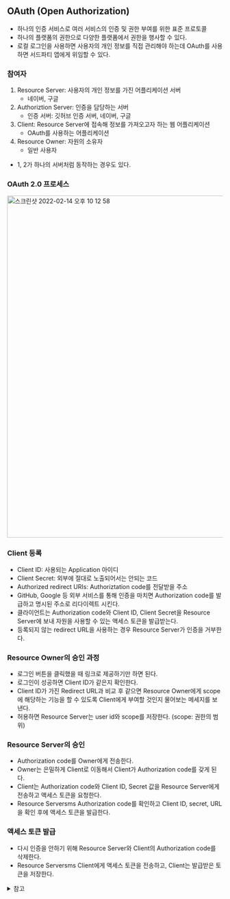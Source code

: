 ## OAuth (Open Authorization)

- 하나의 인증 서비스로 여러 서비스의 인증 및 권한 부여를 위한 표준 프로토콜
- 하나의 플랫폼의 권한으로 다양한 플랫폼에서 권한을 행사할 수 있다.
- 로컬 로그인을 사용하면 사용자의 개인 정보를 직접 관리해야 하는데 OAuth를 사용하면 서드파티 앱에게 위임할 수 있다.

### 참여자
1. Resource Server: 사용자의 개인 정보를 가진 어플리케이션 서버
    - 네이버, 구글
2. Authoriztion Server: 인증을 담당하는 서버
    - 인증 서버: 깃허브 인증 서버, 네이버, 구글
3. Client: Resource Server에 접속해 정보를 가져오고자 하는 웹 어플리케이션
    - OAuth를 사용하는 어플리케이션
4. Resource Owner: 자원의 소유자
    - 일반 사용자
- 1, 2가 하나의 서버처럼 동작하는 경우도 있다.

### OAuth 2.0 프로세스

<img width="798" alt="스크린샷 2022-02-14 오후 10 12 58" src="https://user-images.githubusercontent.com/61968474/153870757-82096eac-568b-4a48-942c-94bf171ae355.png">

### Client 등록
- Client ID: 사용되는 Application 아이디
- Client Secret: 외부에 절대로 노출되어서는 안되는 코드
- Authorized redirect URIs: Authoriztation code를 전달받을 주소
- GitHub, Google 등 외부 서비스를 통해 인증을 마치면 Authorization code를 발급하고 명시된 주소로 리다이렉트 시킨다.
- 클라이언트는 Authorization code와 Client ID, Client Secret을 Resource Server에 보내 자원을 사용할 수 있는 액세스 토큰을 발급받는다.
- 등록되지 않는 redirect URL을 사용하는 경우 Resource Server가 인증을 거부한다.

### Resource Owner의 승인 과정
- 로그인 버튼을 클릭했을 때 링크로 제공하기만 하면 된다.
- 로그인이 성공하면 Client ID가 같은지 확인한다.
- Client ID가 가진 Redirect URL과 비교 후 같으면 Resource Owner에게 scope에 해당하는 기능을 할 수 있도록 Client에게 부여할 것인지 물어보는 메세지를 보낸다.
- 허용하면 Resource Server는 user id와 scope를 저장한다. (scope: 권한의 범위)

### Resource Server의 승인
- Authorization code를 Owner에게 전송한다.
- Owner는 은밀하게 Client로 이동해서 Client가 Authorization code를 갖게 된다.
- Client는 Authorization code와 Client ID, Secret 값을 Resource Server에게 전송하고 액세스 토큰을 요청한다.
- Resource Serversms Authorization code를 확인하고 Client ID, secret, URL을 확인 후에 액세스 토큰을 발급한다.

### 액세스 토큰 발급
- 다시 인증을 안하기 위해 Resource Server와 Client의 Authorization code를 삭제한다.
- Resource Serversms Client에게 액세스 토큰을 전송하고, Client는 발급받은 토큰을 저장한다.


<details>
<summary>참고</summary>

- https://d2.naver.com/helloworld/24942
- https://developers.payco.com/guide
- https://datatracker.ietf.org/doc/html/rfc6749

</details>